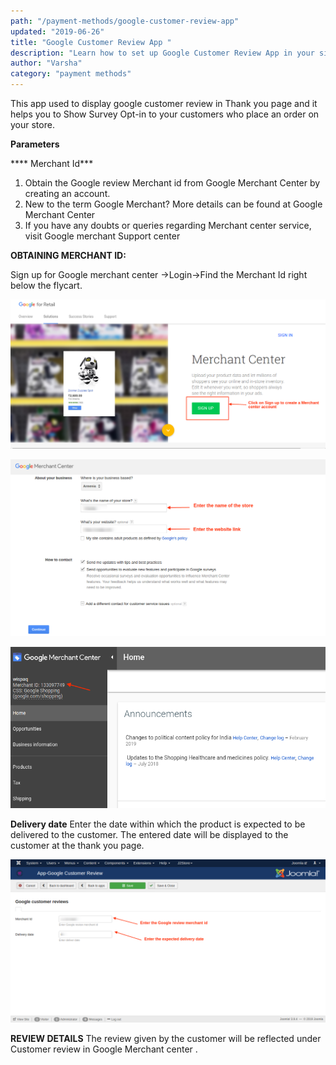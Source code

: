 ```yaml
---
path: "/payment-methods/google-customer-review-app"
updated: "2019-06-26"
title: "Google Customer Review App "
description: "Learn how to set up Google Customer Review App in your site."
author: "Varsha"
category: "payment methods"
---
```


This app used to display google customer review in Thank you page and it helps you to Show Survey Opt-in to your customers who place an order on your store.

**Parameters**

**** Merchant Id***
1. Obtain the Google review  Merchant id from Google Merchant Center by creating an account.
2. New to the term Google Merchant? More details can be found at Google Merchant Center 
3. If you have any doubts or queries regarding Merchant center service, visit Google merchant Support center

**OBTAINING MERCHANT ID:**

Sign up for Google merchant center ->Login->Find the Merchant Id right below the flycart.

![google](../../images/payment-methods/google-customer-review-app/screenshot-www.google.com-2019.03.27-13-52-48.png)

![merchant center](../../images/payment-methods/google-customer-review-app/screenshot-merchants.google.com-2019.03.27-15-20-31.png)

![merchant1](../../images/payment-methods/google-customer-review-app/screenshot-merchants.google.com-2019.03.27-15-25-34.png)

**Delivery date**
Enter the date within which the product is expected to be delivered to the customer.
The entered date will be displayed to the customer at the thank you page.

![merchant localhost](../../images/payment-methods/google-customer-review-app/screenshot-localhost-2019.03.27-13-48-38.png)

**REVIEW DETAILS** 
The review given by the customer will be reflected under Customer review in Google Merchant center .

